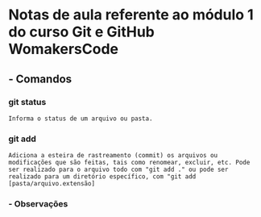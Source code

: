 # Notas de aula referente ao módulo 1 do curso Git e GitHub WomakersCode

## - Comandos

### git status
    Informa o status de um arquivo ou pasta.

### git add

    Adiciona a esteira de rastreamento (commit) os arquivos ou modificações que são feitas, tais como renomear, excluir, etc. Pode ser realizado para o arquivo todo com "git add ." ou pode ser realizado para um diretório específico, com "git add [pasta/arquivo.extensão]





### - Observações